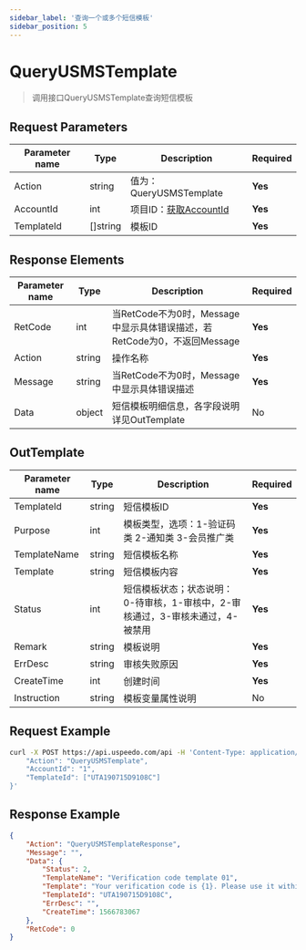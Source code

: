 ```yaml
---
sidebar_label: '查询一个或多个短信模板'
sidebar_position: 5
---
```


# QueryUSMSTemplate

> 调用接口QueryUSMSTemplate查询短信模板

## Request Parameters
|Parameter name| Type     |Description|Required|
|---|---|---|---|
|Action|string| 值为：QueryUSMSTemplate | **Yes**|
|AccountId  | int  | 项目ID：[获取AccountId](../index)  | **Yes** |
|TemplateId| []string |模板ID|**Yes**|

## Response Elements
|Parameter name|Type|Description|Required|
|---|---|---|---|
|RetCode|int|当RetCode不为0时，Message中显示具体错误描述，若RetCode为0，不返回Message|**Yes**|
|Action|string|操作名称|**Yes**|
|Message|string|当RetCode不为0时，Message中显示具体错误描述|**Yes**|
|Data|object|短信模板明细信息，各字段说明详见OutTemplate|No|

## OutTemplate
|Parameter name|Type|Description|Required|
|---|---|---|---|
|TemplateId|string|短信模板ID|**Yes**|
|Purpose|int|模板类型，选项：1-验证码类 2-通知类 3-会员推广类|**Yes**|
|TemplateName|string|短信模板名称|**Yes**|
|Template|string|短信模板内容|**Yes**|
|Status|int|短信模板状态；状态说明：0-待审核，1-审核中，2-审核通过，3-审核未通过，4-被禁用|**Yes**|
|Remark|string|模板说明|**Yes**|
|ErrDesc|string|审核失败原因|**Yes**|
|CreateTime|int|创建时间|**Yes**|
|Instruction|string|模板变量属性说明|No|

## Request Example
```bash
curl -X POST https://api.uspeedo.com/api -H 'Content-Type: application/json' -d '{
    "Action": "QueryUSMSTemplate", 
    "AccountId": "1", 
    "TemplateId": ["UTA190715D9108C"]
}'
```

## Response Example
```json
{
    "Action": "QueryUSMSTemplateResponse", 
    "Message": "", 
    "Data": {
        "Status": 2, 
        "TemplateName": "Verification code template 01", 
        "Template": "Your verification code is {1}. Please use it within {2} minutes. Do not disclose it to others.", 
        "TemplateId": "UTA190715D9108C", 
        "ErrDesc": "", 
        "CreateTime": 1566783067
    }, 
    "RetCode": 0
}
```

